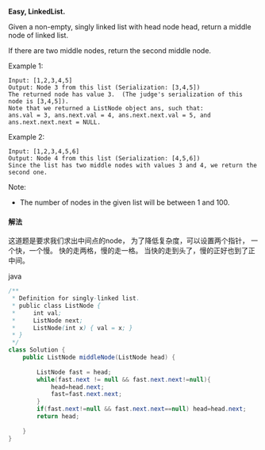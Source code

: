 **Easy,
LinkedList.**

Given a non-empty, singly linked list with head node head, return a middle node of linked list.

If there are two middle nodes, return the second middle node.

 

Example 1:
```
Input: [1,2,3,4,5]
Output: Node 3 from this list (Serialization: [3,4,5])
The returned node has value 3.  (The judge's serialization of this node is [3,4,5]).
Note that we returned a ListNode object ans, such that:
ans.val = 3, ans.next.val = 4, ans.next.next.val = 5, and ans.next.next.next = NULL.
```
Example 2:
```
Input: [1,2,3,4,5,6]
Output: Node 4 from this list (Serialization: [4,5,6])
Since the list has two middle nodes with values 3 and 4, we return the second one.
```

Note:

* The number of nodes in the given list will be between 1 and 100.

#### 解法

这道题是要求我们求出中间点的node，
为了降低复杂度，可以设置两个指针，
一个快，一个慢。
快的走两格，慢的走一格。
当快的走到头了，慢的正好也到了正中间。

java
```java
/**
 * Definition for singly-linked list.
 * public class ListNode {
 *     int val;
 *     ListNode next;
 *     ListNode(int x) { val = x; }
 * }
 */
class Solution {
    public ListNode middleNode(ListNode head) {
        
        ListNode fast = head;
        while(fast.next != null && fast.next.next!=null){
            head=head.next;
            fast=fast.next.next;
        }
        if(fast.next!=null && fast.next.next==null) head=head.next;
        return head;
        
    }
}
```